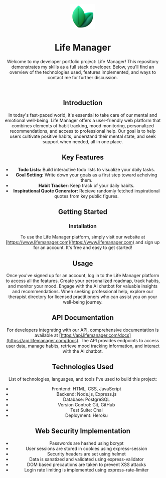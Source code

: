 <a name="readme-top"></a>

<!-- PROJECT LOGO -->
<div align="center">
  <a href="https://github.com/tuckerhumiston/Life-Manager">
    <img src="./temp-logo.png" alt="Logo" width="80" height="80">
  </a>

# Life Manager

Welcome to my developer portfolio project: Life Manager! This repository demonstrates my skills as a full stack developer. Below, you'll find an overview of the technologies used, features implemented, and ways to contact me for further discussion.

<br/>


## Introduction

In today's fast-paced world, it's essential to take care of our mental and emotional well-being. Life Manager offers a user-friendly web platform that combines elements of habit tracking, mood monitoring, personalized recommendations, and access to professional help. Our goal is to help users cultivate positive habits, understand their mental state, and seek support when needed, all in one place.


## Key Features

- **Todo Lists:** Build interactive todo lists to visualize your daily tasks.
- **Goal Setting:** Write down your goals as a first step toward acheiving them.
- **Habit Tracker:** Keep track of your daily habits.
- **Inspirational Quote Generator:** Recieve randomly fetched inspirational quotes from key public figures.


## Getting Started

### Installation

To use the Life Manager platform, simply visit our website at [https://www.lifemanager.com](https://www.lifemanager.com) and sign up for an account. It's free and easy to get started!

## Usage

Once you've signed up for an account, log in to the Life Manager platform to access all the features. Create your personalized roadmap, track habits, and monitor your mood. Engage with the AI chatbot for valuable insights and recommendations. When seeking professional help, explore our therapist directory for licensed practitioners who can assist you on your well-being journey.

## API Documentation

For developers integrating with our API, comprehensive documentation is available at [https://api.lifemanager.com/docs](https://api.lifemanager.com/docs). The API provides endpoints to access user data, manage habits, retrieve mood tracking information, and interact with the AI chatbot.


## Technologies Used

List of technologies, languages, and tools I've used to build this project:

- Frontend: HTML, CSS, JavaScript
- Backend: Node.js, Express.js
- Database: PostgreSQL
- Version Control: Git, GitHub
- Test Suite: Chai
- Deployment: Heroku

## Web Security Implementation
- Passwords are hashed using bcrypt
- User sessions are stored in cookies using express-session
- Security headers are set using helmet
- Data is sanatized and validated using express-validator
- DOM based precautions are taken to prevent XSS attacks
- Login rate limiting is implemented using express-rate-limiter






<!-- MARKDOWN LINKS & IMAGES -->
<!-- https://dev.to/envoy_/150-badges-for-github-pnk -->

[node-sheild]: https://img.shields.io/badge/Node.js-43853D?style=for-the-badge&logo=node.js&logoColor=white
[node-url]: https://nodejs.org/en/docs
[express-sheild]: 	https://img.shields.io/badge/Express.js-404D59?style=for-the-badge
[express-url]: https://expressjs.com/
[postgresql-sheild]: https://img.shields.io/badge/PostgreSQL-316192?style=for-the-badge&logo=postgresql&logoColor=white
[postgresql-url]: https://www.postgresql.org/docs/
[chai-sheild]: https://img.shields.io/badge/chai.js-323330?style=for-the-badge&logo=chai&logoColor=red
[chai-url]: https://www.chaijs.com/api/
